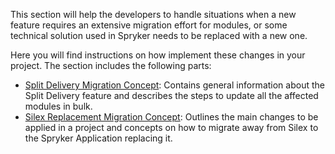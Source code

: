 This section will help the developers to handle situations when a new feature requires an extensive migration effort for modules, or some technical solution used in Spryker needs to be replaced with a new one.

Here you will find instructions on how implement these changes in your project. The section includes the following parts:

* [Split Delivery Migration Concept](https://documentation.spryker.com/docs/en/split-delivery-concept): Contains general information about the Split Delivery feature and describes the steps to update all the affected modules in bulk.
* [Silex Replacement Migration Concept](https://documentation.spryker.com/docs/en/silex-replacement): Outlines the main changes to be applied in a project and concepts on how to migrate away from Silex to the Spryker Application replacing it.